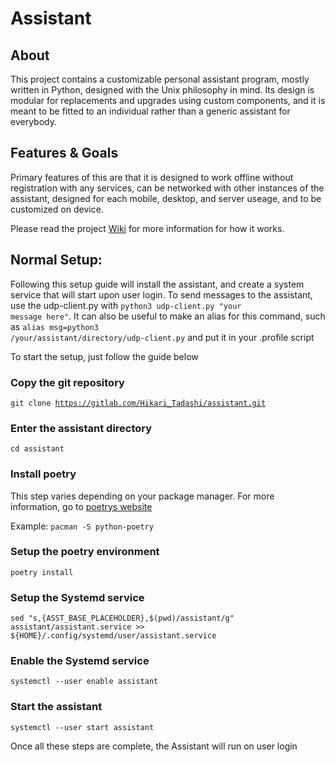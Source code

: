 # Assistant

## About

This project contains a customizable personal assistant program, mostly written in Python, designed with the Unix philosophy in mind. Its design is modular for replacements and upgrades using custom components, and it is meant to be fitted to an individual rather than a generic assistant for everybody. 

## Features & Goals 

Primary features of this are that it is designed to work offline without registration with any services, can be networked with other instances of the assistant, designed for each mobile, desktop, and server useage, and to be customized on device.

Please read the project [Wiki](https://gitlab.com/Hikari_Tadashi/assistant/-/wikis/home) for more information for how it works.


## Normal Setup:
Following this setup guide will install the assistant, and create a system service that will start upon user login. To send messages to the assistant, use the udp-client.py with <code>python3 udp-client.py "your message here"</code>. It can also be useful to make an alias for this command, such as <code>alias msg=python3 /your/assistant/directory/udp-client.py</code> and put it in your .profile script

To start the setup, just follow the guide below

### Copy the git repository

<code>git clone https://gitlab.com/Hikari_Tadashi/assistant.git</code>

### Enter the assistant directory

<code>cd assistant</code>

### Install poetry 

This step varies depending on your package manager. For more information, go to [poetrys website](https://python-poetry.org/docs/#installation)

Example: <code>pacman -S python-poetry</code>

### Setup the poetry environment

<code>poetry install</code>

### Setup the Systemd service

<code>sed "s,{ASST_BASE_PLACEHOLDER},$(pwd)/assistant/g" assistant/assistant.service >> ${HOME}/.config/systemd/user/assistant.service</code>

### Enable the Systemd service

<code>systemctl --user enable assistant</code>

### Start the assistant

<code>systemctl --user start assistant</code>

Once all these steps are complete, the Assistant will run on user login